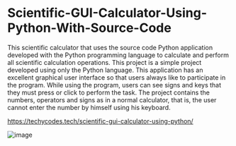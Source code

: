 # Scientific-GUI-Calculator-Using-Python-With-Source-Code
This scientific calculator that uses the source code Python application developed with the Python programming language to calculate and perform all scientific calculation operations. This project is a simple project developed using only the Python language. This application has an excellent graphical user interface so that users always like to participate in the program. While using the program, users can see signs and keys that they must press or click to perform the task. The project contains the numbers, operators and signs as in a normal calculator, that is, the user cannot enter the number by himself using his keyboard.


https://techycodes.tech/scientific-gui-calculator-using-python/

![image](https://user-images.githubusercontent.com/73032070/126193587-aec92c2a-ecee-4d7a-80bd-99681ee7b2a5.png)
